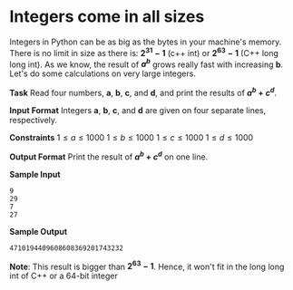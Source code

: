 # Integers come in all sizes

Integers in Python can be as big as the bytes in your machine's memory. There is no limit in size as there is: **$2^31 - 1$** (c++ int) or  **$2^63 - 1$** (C++ long long int).
As we know, the result of **$a^b$** grows really fast with increasing **b**.
Let's do some calculations on very large integers.

**Task**
Read four numbers, **a**, **b**, **c**, and **d**, and print the results of **$a^b + c^d$**.

**Input Format**
Integers **a**, **b**, **c**, and **d** are given on four separate lines, respectively.

**Constraints**
$1 \leq a \leq 1000$
$1 \leq b \leq 1000$
$1 \leq c \leq 1000$
$1 \leq d \leq 1000$

**Output Format**
Print the result of **$a^b + c^d$** on one line.

**Sample Input**
```
9
29
7
27
```
**Sample Output**
```
4710194409608608369201743232
```
**Note**: This result is bigger than **$2^63 - 1$**. Hence, it won't fit in the long long int of C++ or a 64-bit integer
